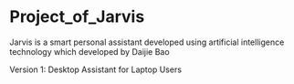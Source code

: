# Project_of_Jarvis
Jarvis is a smart personal assistant developed using artificial intelligence technology which developed by Daijie Bao 

Version 1: Desktop Assistant for Laptop Users

